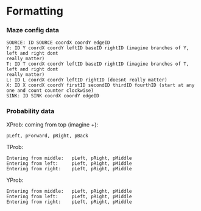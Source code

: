 # Formatting

### Maze config data
```
SOURCE: ID SOURCE coordX coordY edgeID
Y: ID Y coordX coordY leftID baseID rightID (imagine branches of Y, left and right dont
really matter)
T: ID T coordX coordY leftID baseID rightID (imagine branches of T, left and right dont
really matter)
L: ID L coordX coordY leftID rightID (doesnt really matter)
X: ID X coordX coordY firstID secondID thirdID fourthID (start at any one and count counter clockwise)
SINK: ID SINK coordX coordY edgeID 
```

### Probability data
XProb:
coming from top (imagine +): 
```
pLeft, pForward, pRight, pBack
```

TProb:
```
Entering from middle:   pLeft, pRight, pMiddle
Entering from left:     pLeft, pRight, pMiddle
Entering from right:    pLeft, pRight, pMiddle
```

YProb:
```
Entering from middle:   pLeft, pRight, pMiddle
Entering from left:     pLeft, pRight, pMiddle
Entering from right:    pLeft, pRight, pMiddle
```

